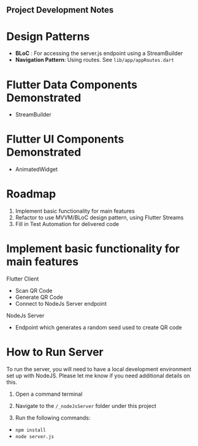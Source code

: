 ## Project Development Notes 

# Design Patterns

- **BLoC** : For accessing the server.js endpoint using a StreamBuilder 
- **Navigation Pattern**: Using routes.  See `lib/app/appRoutes.dart`

# Flutter Data Components Demonstrated

- StreamBuilder 

# Flutter UI Components Demonstrated

- AnimatedWidget 

# Roadmap
1. Implement basic functionality for main features
2. Refactor to use MVVM/BLoC design pattern, using Flutter Streams
3. Fill in Test Automation for delivered code
     
# Implement basic functionality for main features

Flutter Client
- Scan QR Code
- Generate QR Code
- Connect to NodeJs Server endpoint 

NodeJs Server
-  Endpoint which generates a random seed used to create QR code

# How to Run Server

To run the server, you will need to have a local development environment set up with NodeJS.  Please let me know if you need additional details on this.

1. Open a command terminal

2. Navigate to the `/_nodeJsServer` folder under this project

3. Run the following commands:
 - `npm install`
 - `node server.js`
